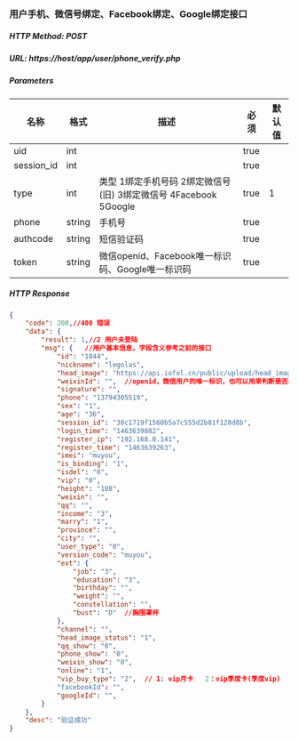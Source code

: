### 用户手机、微信号绑定、Facebook绑定、Google绑定接口

##### HTTP Method: POST
##### URL: https://host/app/user/phone_verify.php

#####  Parameters
名称|格式|描述|必须|默认值
---|---|---|---|---
uid        |int| |true|   
session_id  |int| |true| 
type|int| 类型 1绑定手机号码 2绑定微信号(旧) 3绑定微信号 4Facebook 5Google|true|1
phone          |  string | 手机号|true|
authcode       |  string | 短信验证码|true|
token |  string | 微信openid、Facebook唯一标识码、Google唯一标识码|true|
##### HTTP Response
```json
{
    "code": 200,//400 错误
    "data": {
        "result": 1,//2 用户未登陆
        "msg": {   //用户基本信息，字段含义参考之前的接口
            "id": "1044",
            "nickname": "legolas",
            "head_image": "https://api.iofol.cn/public/upload/head_image/2016-05-19/1044-1463639583.jpg",
            "weixinId": "",  //openid，微信用户的唯一标识，也可以用来判断是否绑定微信号
            "signature": "",
            "phone": "13794305519",
            "sex": "1",
            "age": "36",
            "session_id": "38c1719f1560b5a7c555d2b81f128d8b",
            "login_time": "1463639882",
            "register_ip": "192.168.0.141",
            "register_time": "1463639263",
            "imei": "muyou",
            "is_binding": "1",
            "isdel": "0",
            "vip": "0",
            "height": "188",
            "weixin": "",
            "qq": "",
            "income": "3",
            "marry": "1",
            "province": "",
            "city": "",
            "user_type": "0",
            "version_code": "muyou",
            "ext": {
                "job": "3",
                "education": "3",
                "birthday": "",
                "weight": "",
                "constellation": "",
                "bust": "D"  //胸围罩杯
            },
            "channel": "",
            "head_image_status": "1",
            "qq_show": "0",
            "phone_show": "0",
            "weixin_show": "0",
            "online": "1",
            "vip_buy_type": "2",  // 1: vip月卡   2：vip季度卡(季度vip)
            "facebookId": "",
            "googleId": "",
        }
    },
    "desc": "验证成功"
}
```